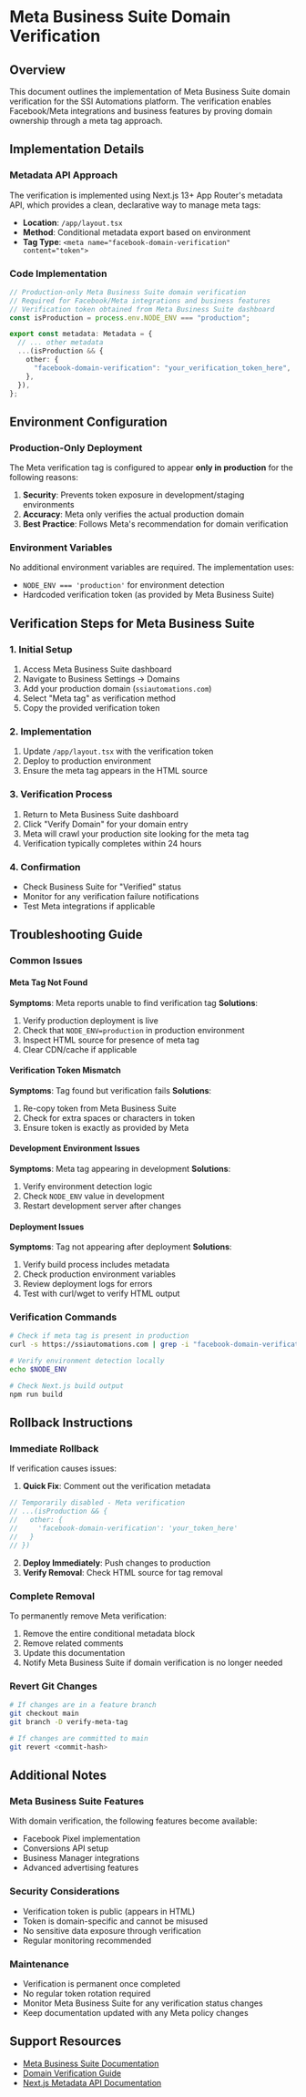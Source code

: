 # Meta Business Suite Domain Verification

## Overview

This document outlines the implementation of Meta Business Suite domain verification for the SSI Automations platform. The verification enables Facebook/Meta integrations and business features by proving domain ownership through a meta tag approach.

## Implementation Details

### Metadata API Approach

The verification is implemented using Next.js 13+ App Router's metadata API, which provides a clean, declarative way to manage meta tags:

- **Location**: `/app/layout.tsx`
- **Method**: Conditional metadata export based on environment
- **Tag Type**: `<meta name="facebook-domain-verification" content="token">`

### Code Implementation

```typescript
// Production-only Meta Business Suite domain verification
// Required for Facebook/Meta integrations and business features
// Verification token obtained from Meta Business Suite dashboard
const isProduction = process.env.NODE_ENV === "production";

export const metadata: Metadata = {
  // ... other metadata
  ...(isProduction && {
    other: {
      "facebook-domain-verification": "your_verification_token_here",
    },
  }),
};
```

## Environment Configuration

### Production-Only Deployment

The Meta verification tag is configured to appear **only in production** for the following reasons:

1. **Security**: Prevents token exposure in development/staging environments
2. **Accuracy**: Meta only verifies the actual production domain
3. **Best Practice**: Follows Meta's recommendation for domain verification

### Environment Variables

No additional environment variables are required. The implementation uses:

- `NODE_ENV === 'production'` for environment detection
- Hardcoded verification token (as provided by Meta Business Suite)

## Verification Steps for Meta Business Suite

### 1. Initial Setup

1. Access Meta Business Suite dashboard
2. Navigate to Business Settings → Domains
3. Add your production domain (`ssiautomations.com`)
4. Select "Meta tag" as verification method
5. Copy the provided verification token

### 2. Implementation

1. Update `/app/layout.tsx` with the verification token
2. Deploy to production environment
3. Ensure the meta tag appears in the HTML source

### 3. Verification Process

1. Return to Meta Business Suite dashboard
2. Click "Verify Domain" for your domain entry
3. Meta will crawl your production site looking for the meta tag
4. Verification typically completes within 24 hours

### 4. Confirmation

- Check Business Suite for "Verified" status
- Monitor for any verification failure notifications
- Test Meta integrations if applicable

## Troubleshooting Guide

### Common Issues

#### Meta Tag Not Found

**Symptoms**: Meta reports unable to find verification tag
**Solutions**:

1. Verify production deployment is live
2. Check that `NODE_ENV=production` in production environment
3. Inspect HTML source for presence of meta tag
4. Clear CDN/cache if applicable

#### Verification Token Mismatch

**Symptoms**: Tag found but verification fails
**Solutions**:

1. Re-copy token from Meta Business Suite
2. Check for extra spaces or characters in token
3. Ensure token is exactly as provided by Meta

#### Development Environment Issues

**Symptoms**: Meta tag appearing in development
**Solutions**:

1. Verify environment detection logic
2. Check `NODE_ENV` value in development
3. Restart development server after changes

#### Deployment Issues

**Symptoms**: Tag not appearing after deployment
**Solutions**:

1. Verify build process includes metadata
2. Check production environment variables
3. Review deployment logs for errors
4. Test with curl/wget to verify HTML output

### Verification Commands

```bash
# Check if meta tag is present in production
curl -s https://ssiautomations.com | grep -i "facebook-domain-verification"

# Verify environment detection locally
echo $NODE_ENV

# Check Next.js build output
npm run build
```

## Rollback Instructions

### Immediate Rollback

If verification causes issues:

1. **Quick Fix**: Comment out the verification metadata

```typescript
// Temporarily disabled - Meta verification
// ...(isProduction && {
//   other: {
//     'facebook-domain-verification': 'your_token_here'
//   }
// })
```

2. **Deploy Immediately**: Push changes to production
3. **Verify Removal**: Check HTML source for tag removal

### Complete Removal

To permanently remove Meta verification:

1. Remove the entire conditional metadata block
2. Remove related comments
3. Update this documentation
4. Notify Meta Business Suite if domain verification is no longer needed

### Revert Git Changes

```bash
# If changes are in a feature branch
git checkout main
git branch -D verify-meta-tag

# If changes are committed to main
git revert <commit-hash>
```

## Additional Notes

### Meta Business Suite Features

With domain verification, the following features become available:

- Facebook Pixel implementation
- Conversions API setup
- Business Manager integrations
- Advanced advertising features

### Security Considerations

- Verification token is public (appears in HTML)
- Token is domain-specific and cannot be misused
- No sensitive data exposure through verification
- Regular monitoring recommended

### Maintenance

- Verification is permanent once completed
- No regular token rotation required
- Monitor Meta Business Suite for any verification status changes
- Keep documentation updated with any Meta policy changes

## Support Resources

- [Meta Business Suite Documentation](https://www.facebook.com/business/help)
- [Domain Verification Guide](https://www.facebook.com/business/help/321095062152754)
- [Next.js Metadata API Documentation](https://nextjs.org/docs/app/api-reference/functions/generate-metadata)
